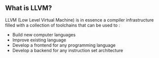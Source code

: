 ## What is LLVM?
LLVM (Low Level Virtual Machine) is in essence a compiler infrastructure filled with a collection of toolchains that can be used to :
- Build new computer languages
- Improve existing language
- Develop a frontend for any programming language
- Develop a backend for any instruction set architecture


